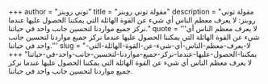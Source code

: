 +++
author = "توني روبنز"
title = "مقولة توني روبنز"
description = "مقولة توني روبنز: لا يعرف معظم الناس أي شيء عن القوة الهائلة التي يمكننا الحصول عليها عندما نركز جميع مواردنا لتحسين جانب واحد في حياتنا."
quote = '''لا يعرف معظم الناس أي شيء عن القوة الهائلة التي يمكننا الحصول عليها عندما نركز جميع مواردنا لتحسين جانب واحد في حياتنا.''' 
slug = "لا-يعرف-معظم-الناس-أي-شيء-عن-القوة-الهائلة-التي-يمكننا-الحصول-عليها-عندما-نركز-جميع-مواردنا-لتحسين-جانب-واحد-في-حياتنا"
+++
لا يعرف معظم الناس أي شيء عن القوة الهائلة التي يمكننا الحصول عليها عندما نركز جميع مواردنا لتحسين جانب واحد في حياتنا.
